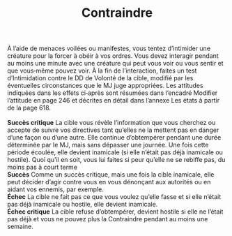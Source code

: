 ﻿---
# ATTENTION : Ne modifiez pas ce fichier
# Ce fichier est généré automatiquement par un script d'après les données du module Foundry VTT officiel et de sa traduction
title: Contraindre
titleEn: Coerce
id: tHCqgwjtQtzNqVvd
group: actions
---
<p><span>À l’aide de menaces voilées ou manifestes, vous tentez d’intimider une créature pour la forcer à obéir à vos ordres. Vous devez interagir pendant au moins une minute avec une créature qui peut vous voir ou vous sentir et que vous‑même pouvez voir. À la fin de l’interaction, faites un test d’Intimidation contre le DD de Volonté de la cible, modifié par les éventuelles circonstances que le MJ juge appropriées. Les attitudes indiquées dans les effets ci‑après sont résumées dans l’encadré Modifier l’attitude en page 246 et décrites en détail dans l’annexe Les états à partir de la page 618.<br><br><strong>Succès critique</strong>  La cible vous révèle l’information que vous cherchez ou accepte de suivre vos directives tant qu’elles ne la mettent pas en danger d’une façon ou d’une autre. Elle continue d’obtempérer pendant une durée déterminée par le MJ, mais sans dépasser une journée. Une fois cette période écoulée, elle devient inamicale (si elle n’était pas déjà inamicale ou hostile). Quoi qu’il en soit, vous lui faites si peur qu’elle ne se rebiffe pas, du moins pas à court terme<br><strong>Succès</strong> Comme un succès critique, mais une fois la cible inamicale, elle peut décider d’agir contre vous en vous dénonçant aux autorités ou en aidant vos ennemis, par exemple.<br><strong>Échec</strong> La cible ne fait pas ce que vous voulez qu’elle fasse et si elle n’était pas déjà inamicale ou hostile, elle devient inamicale.<br><strong>Échec critique</strong> La cible refuse d’obtempérer, devient hostile si elle ne l’était pas déjà et vous ne pouvez plus la Contraindre pendant au moins une semaine.&nbsp;</span></p>
